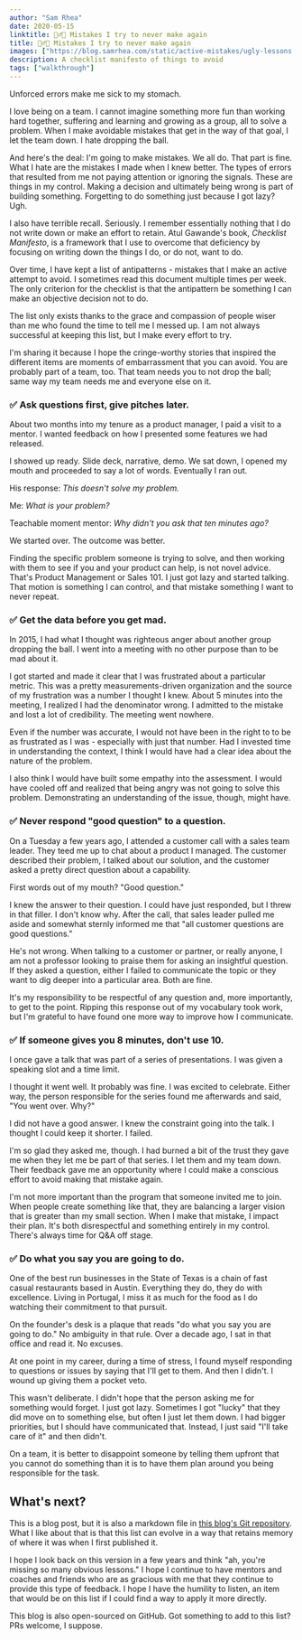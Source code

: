 ```yaml
---
author: "Sam Rhea"
date: 2020-05-15
linktitle: 🤦‍♂️📝 Mistakes I try to never make again
title: 🤦‍♂️📝 Mistakes I try to never make again
images: ["https://blog.samrhea.com/static/active-mistakes/ugly-lessons.png"]
description: A checklist manifesto of things to avoid
tags: ["walkthrough"]
---
```


Unforced errors make me sick to my stomach.

I love being on a team. I cannot imagine something more fun than working hard together, suffering and learning and growing as a group, all to solve a problem. When I make avoidable mistakes that get in the way of that goal, I let the team down. I hate dropping the ball.

And here's the deal: I'm going to make mistakes. We all do. That part is fine. What I hate are the mistakes I made when I knew better. The types of errors that resulted from me not paying attention or ignoring the signals. These are things in my control. Making a decision and ultimately being wrong is part of building something. Forgetting to do something just because I got lazy? Ugh.

I also have terrible recall. Seriously. I remember essentially nothing that I do not write down or make an effort to retain. Atul Gawande's book, *Checklist Manifesto*, is a framework that I use to overcome that deficiency by focusing on writing down the things I do, or do not, want to do.

Over time, I have kept a list of antipatterns - mistakes that I make an active attempt to avoid. I sometimes read this document multiple times per week. The only criterion for the checklist is that the antipattern be something I can make an objective decision not to do.

The list only exists thanks to the grace and compassion of people wiser than me who found the time to tell me I messed up. I am not always successful at keeping this list, but I make every effort to try.

I'm sharing it because I hope the cringe-worthy stories that inspired the different items are moments of embarrassment that you can avoid. You are probably part of a team, too. That team needs you to not drop the ball; same way my team needs me and everyone else on it.

### ✅ Ask questions first, give pitches later.

About two months into my tenure as a product manager, I paid a visit to a mentor. I wanted feedback on how I presented some features we had released.

I showed up ready. Slide deck, narrative, demo. We sat down, I opened my mouth and proceeded to say a lot of words. Eventually I ran out.

His response:  _This doesn't solve my problem._

Me:  _What is your problem?_

Teachable moment mentor:  _Why didn't you ask that ten minutes ago?_

We started over. The outcome was better.

Finding the specific problem someone is trying to solve, and then working with them to see if you and your product can help, is not novel advice. That's Product Management or Sales 101. I just got lazy and started talking. That motion is something I can control, and that mistake something I want to never repeat.

### ✅ Get the data before you get mad.

In 2015, I had what I thought was righteous anger about another group dropping the ball. I went into a meeting with no other purpose than to be mad about it.

I got started and made it clear that I was frustrated about a particular metric. This was a pretty measurements-driven organization and the source of my frustration was a number I thought I knew. About 5 minutes into the meeting, I realized I had the denominator wrong. I admitted to the mistake and lost a lot of credibility. The meeting went nowhere.

Even if the number was accurate, I would not have been in the right to to be as frustrated as I was - especially with just that number. Had I invested time in understanding the context, I think I would have had a clear idea about the nature of the problem.

I also think I would have built some empathy into the assessment. I would have cooled off and realized that being angry was not going to solve this problem. Demonstrating an understanding of the issue, though, might have.

### ✅ Never respond "good question" to a question.

On a Tuesday a few years ago, I attended a customer call with a sales team leader. They teed me up to chat about a product I managed. The customer described their problem, I talked about our solution, and the customer asked a pretty direct question about a capability.

First words out of my mouth? "Good question."

I knew the answer to their question. I could have just responded, but I threw in that filler. I don't know why. After the call, that sales leader pulled me aside and somewhat sternly informed me that "all customer questions are good questions."

He's not wrong. When talking to a customer or partner, or really anyone, I am not a professor looking to praise them for asking an insightful question. If they asked a question, either I failed to communicate the topic or they want to dig deeper into a particular area. Both are fine.

It's my responsibility to be respectful of any question and, more importantly, to get to the point. Ripping this response out of my vocabulary took work, but I'm grateful to have found one more way to improve how I communicate.

### ✅ If someone gives you 8 minutes, don't use 10.

I once gave a talk that was part of a series of presentations. I was given a speaking slot and a time limit.

I thought it went well. It probably was fine. I was excited to celebrate. Either way, the person responsible for the series found me afterwards and said, "You went over. Why?"

I did not have a good answer. I knew the constraint going into the talk. I thought I could keep it shorter. I failed.

I'm so glad they asked me, though. I had burned a bit of the trust they gave me when they let me be part of that series. I let them and my team down. Their feedback gave me an opportunity where I could make a conscious effort to avoid making that mistake again.

I'm not more important than the program that someone invited me to join. When people create something like that, they are balancing a larger vision that is greater than my small section. When I make that mistake, I impact their plan. It's both disrespectful and something entirely in my control. There's always time for Q&A off stage.

### ✅ Do what you say you are going to do.

One of the best run businesses in the State of Texas is a chain of fast casual restaurants based in Austin. Everything they do, they do with excellence. Living in Portugal, I miss it as much for the food as I do watching their commitment to that pursuit.

On the founder's desk is a plaque that reads "do what you say you are going to do." No ambiguity in that rule. Over a decade ago, I sat in that office and read it. No excuses.

At one point in my career, during a time of stress, I found myself responding to questions or issues by saying that I'll get to them. And then I didn't. I wound up giving them a pocket veto.

This wasn't deliberate. I didn't hope that the person asking me for something would forget. I just got lazy. Sometimes I got "lucky" that they did move on to something else, but often I just let them down. I had bigger priorities, but I should have communicated that. Instead, I just said "I'll take care of it" and then didn't.

On a team, it is better to disappoint someone by telling them upfront that you cannot do something than it is to have them plan around you being responsible for the task.

## What's next?

This is a blog post, but it is also a markdown file in [this blog's Git repository](https://blog.samrhea.com/post/serverless-cms/). What I like about that is that this list can evolve in a way that retains memory of where it was when I first published it.

I hope I look back on this version in a few years and think "ah, you're missing so many obvious lessons." I hope I continue to have mentors and coaches and friends who are as gracious with me that they continue to provide this type of feedback. I hope I have the humility to listen, an item that would be on this list if I could find a way to apply it more directly.

This blog is also open-sourced on GitHub. Got something to add to this list? PRs welcome, I suppose.
